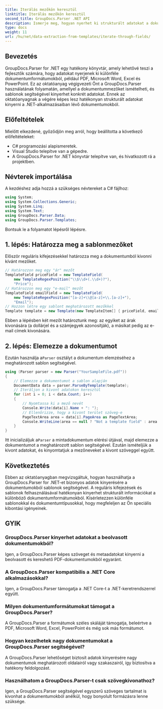 ```yaml
---
title: Iterálás mezőkön keresztül
linktitle: Iterálás mezőkön keresztül
second_title: GroupDocs.Parser .NET API
description: Ismerje meg, hogyan nyerhet ki strukturált adatokat a dokumentumokból a GroupDocs.Parser for .NET segítségével. Bővítse .NET-alkalmazásait dokumentum-adatkinyerési lehetőségekkel.
type: docs
weight: 11
url: /hu/net/data-extraction-from-templates/iterate-through-fields/
---
```

## Bevezetés
GroupDocs.Parser for .NET egy hatékony könyvtár, amely lehetővé teszi a fejlesztők számára, hogy adatokat nyerjenek ki különféle dokumentumformátumokból, például PDF, Microsoft Word, Excel és PowerPoint. Ez az oktatóanyag végigvezeti Önt a GroupDocs.Parser használatának folyamatán, amellyel a dokumentummezőket ismételheti, és sablonok segítségével kinyerhet konkrét adatokat. Ennek az oktatóanyagnak a végére képes lesz hatékonyan strukturált adatokat kinyerni a .NET-alkalmazásaiban lévő dokumentumokból.
## Előfeltételek
Mielőtt elkezdené, győződjön meg arról, hogy beállította a következő előfeltételeket:
- C# programozási alapismeretek.
- Visual Studio telepítve van a gépedre.
- A GroupDocs.Parser for .NET könyvtár telepítve van, és hivatkozott rá a projektben.

## Névterek importálása
A kezdéshez adja hozzá a szükséges névtereket a C# fájlhoz:
```csharp
using System;
using System.Collections.Generic;
using System.Linq;
using System.Text;
using GroupDocs.Parser.Data;
using GroupDocs.Parser.Templates;
```
Bontsuk le a folyamatot lépésről lépésre.
## 1. lépés: Határozza meg a sablonmezőket
Először reguláris kifejezésekkel határozza meg a dokumentumból kivonni kívánt mezőket.
```csharp
// Határozzon meg egy "ár" mezőt
TemplateField priceField = new TemplateField(
    new TemplateRegexPosition("\\$\\d+(.\\d+)?"),
    "Price");
// Határozzon meg egy "e-mail" mezőt
TemplateField emailField = new TemplateField(
    new TemplateRegexPosition("[a-z]+\\@[a-z]+\\.[a-z]+"),
    "Email");
// Hozzon létre egy sablont meghatározott mezőkkel
Template template = new Template(new TemplateItem[] { priceField, emailField });
```
Ebben a lépésben két mezőt határoztunk meg: az egyiket az árak kivonására (a dollárjel és a számjegyek azonosítják), a másikat pedig az e-mail címek kivonására.
## 2. lépés: Elemezze a dokumentumot
 Ezután használja a`Parser` osztályt a dokumentum elemzéséhez a meghatározott sablon segítségével.
```csharp
using (Parser parser = new Parser("YourSampleFile.pdf"))
{
    // Elemezze a dokumentumot a sablon alapján
    DocumentData data = parser.ParseByTemplate(template);
    // Iteráljon a kivont adatokon keresztül
    for (int i = 0; i < data.Count; i++)
    {
        // Nyomtassa ki a mező nevét
        Console.Write(data[i].Name + ": ");
        // Ellenőrizze, hogy a kivont terület szöveg-e
        PageTextArea area = data[i].PageArea as PageTextArea;
        Console.WriteLine(area == null ? "Not a template field" : area.Text);
    }
}
```
 Itt inicializáljuk a`Parser` a mintadokumentum elérési útjával, majd elemezze a dokumentumot a meghatározott sablon segítségével. Ezután ismételjük a kivont adatokat, és kinyomtatjuk a mezőneveket a kivont szöveggel együtt.
## Következtetés
Ebben az oktatóanyagban megvizsgáltuk, hogyan használhatja a GroupDocs.Parser for .NET-et bizonyos adatok kinyerésére a dokumentumokból sablonok segítségével. A reguláris kifejezések és sablonok felhasználásával hatékonyan kinyerhet strukturált információkat a különböző dokumentumformátumokból. Kísérletezzen különféle sablonokkal és dokumentumtípusokkal, hogy megfeleljen az Ön speciális kibontási igényeinek.

## GYIK
### GroupDocs.Parser kinyerhet adatokat a beolvasott dokumentumokból?
Igen, a GroupDocs.Parser képes szöveget és metaadatokat kinyerni a beolvasott és kereshető PDF-dokumentumokból egyaránt.
### A GroupDocs.Parser kompatibilis a .NET Core alkalmazásokkal?
Igen, a GroupDocs.Parser támogatja a .NET Core-t a .NET-keretrendszerrel együtt.
### Milyen dokumentumformátumokat támogat a GroupDocs.Parser?
A GroupDocs.Parser a formátumok széles skáláját támogatja, beleértve a PDF, Microsoft Word, Excel, PowerPoint és még sok más formátumot.
### Hogyan kezelhetek nagy dokumentumokat a GroupDocs.Parser segítségével?
A GroupDocs.Parser lehetőséget biztosít adatok kinyerésére nagy dokumentumok meghatározott oldalairól vagy szakaszairól, így biztosítva a hatékony feldolgozást.
### Használhatom a GroupDocs.Parser-t csak szövegkivonathoz?
Igen, a GroupDocs.Parser segítségével egyszerű szöveges tartalmat is kivonhat a dokumentumokból anélkül, hogy bonyolult formázásra lenne szüksége.
